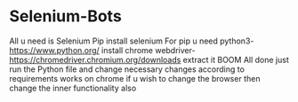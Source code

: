 # Selenium-Bots
All u need is Selenium
Pip install selenium
For pip u need python3- https://www.python.org/
install chrome webdriver- https://chromedriver.chromium.org/downloads extract it 
BOOM 
All done just run the Python file and change necessary changes according to requirements works on chrome if u wish to change the 
browser then change the inner functionality also
